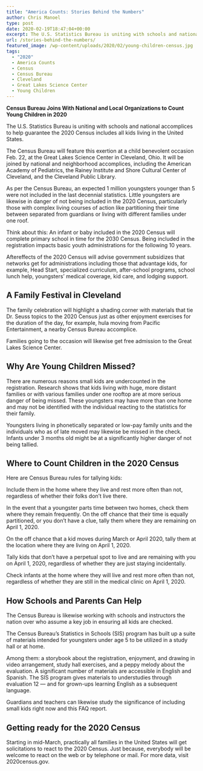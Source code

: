 ```yaml
---
title: "America Counts: Stories Behind the Numbers"
author: Chris Manoel
type: post
date: 2020-02-19T18:47:04+00:00
excerpt: The U.S. Statistics Bureau is uniting with schools and national accomplices to help guarantee the 2020 Census includes all kids living in the United States.
url: /stories-behind-the-numbers/
featured_image: /wp-content/uploads/2020/02/young-children-census.jpg
tags:
  - "2020"
  - America Counts
  - Census
  - Census Bureau
  - Cleveland
  - Great Lakes Science Center
  - Young Children
---
```


  **Census Bureau Joins With National and Local Organizations to Count Young Children in 2020**


The U.S. Statistics Bureau is uniting with schools and national accomplices to help guarantee the 2020 Census includes all kids living in the United States.

The Census Bureau will feature this exertion at a child benevolent occasion Feb. 22, at the Great Lakes Science Center in Cleveland, Ohio. It will be joined by national and neighborhood accomplices, including the American Academy of Pediatrics, the Rainey Institute and Shore Cultural Center of Cleveland, and the Cleveland Public Library.

As per the Census Bureau, an expected 1 million youngsters younger than 5 were not included in the last decennial statistics. Little youngsters are likewise in danger of not being included in the 2020 Census, particularly those with complex living courses of action like partitioning their time between separated from guardians or living with different families under one roof.

Think about this: An infant or baby included in the 2020 Census will complete primary school in time for the 2030 Census. Being included in the registration impacts basic youth administrations for the following 10 years.

Aftereffects of the 2020 Census will advise government subsidizes that networks get for administrations including those that advantage kids, for example, Head Start, specialized curriculum, after-school programs, school lunch help, youngsters&#8217; medical coverage, kid care, and lodging support.

## **A Family Festival in Cleveland**

The family celebration will highlight a shading corner with materials that tie Dr. Seuss topics to the 2020 Census just as other enjoyment exercises for the duration of the day, for example, hula moving from Pacific Entertainment, a nearby Census Bureau accomplice.

Families going to the occasion will likewise get free admission to the Great Lakes Science Center.

## **Why Are Young Children Missed?**

There are numerous reasons small kids are undercounted in the registration. Research shows that kids living with huge, more distant families or with various families under one rooftop are at more serious danger of being missed. These youngsters may have more than one home and may not be identified with the individual reacting to the statistics for their family.

Youngsters living in phonetically separated or low-pay family units and the individuals who as of late moved may likewise be missed in the check. Infants under 3 months old might be at a significantly higher danger of not being tallied.

## **Where to Count Children in the 2020 Census**

Here are Census Bureau rules for tallying kids:

Include them in the home where they live and rest more often than not, regardless of whether their folks don&#8217;t live there.

In the event that a youngster parts time between two homes, check them where they remain frequently. On the off chance that their time is equally partitioned, or you don&#8217;t have a clue, tally them where they are remaining on April 1, 2020.

On the off chance that a kid moves during March or April 2020, tally them at the location where they are living on April 1, 2020.

Tally kids that don&#8217;t have a perpetual spot to live and are remaining with you on April 1, 2020, regardless of whether they are just staying incidentally.

Check infants at the home where they will live and rest more often than not, regardless of whether they are still in the medical clinic on April 1, 2020.

## **How Schools and Parents Can Help**

The Census Bureau is likewise working with schools and instructors the nation over who assume a key job in ensuring all kids are checked.

The Census Bureau&#8217;s Statistics in Schools (SIS) program has built up a suite of materials intended for youngsters under age 5 to be utilized in a study hall or at home.

Among them: a storybook about the registration, enjoyment, and drawing in video arrangement, study hall exercises, and a peppy melody about the evaluation. A significant number of materials are accessible in English and Spanish. The SIS program gives materials to understudies through evaluation 12 — and for grown-ups learning English as a subsequent language.

Guardians and teachers can likewise study the significance of including small kids right now and this FAQ report.

## **Getting ready for the 2020 Census**

Starting in mid-March, practically all families in the United States will get solicitations to react to the 2020 Census. Just because, everybody will be welcome to react on the web or by telephone or mail. For more data, visit 2020census.gov.
